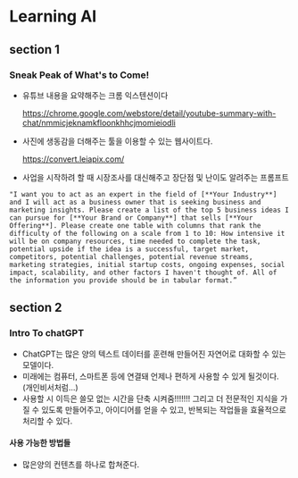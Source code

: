 # Learning AI

## section 1

### Sneak Peak of What's to Come!

- 유튜브 내용을 요약해주는 크롬 익스텐션이다

  https://chrome.google.com/webstore/detail/youtube-summary-with-chat/nmmicjeknamkfloonkhhcjmomieiodli

- 사진에 생동감을 더해주는 툴을 이용할 수 있는 웹사이트다.

  https://convert.leiapix.com/

- 사업을 시작하려 할 때 시장조사를 대신해주고 장단점 및 난이도 알려주는 프롬프트

```readme
"I want you to act as an expert in the field of [**Your Industry**] and I will act as a business owner that is seeking business and marketing insights. Please create a list of the top 5 business ideas I can pursue for [**Your Brand or Company**] that sells [**Your Offering**]. Please create one table with columns that rank the difficulty of the following on a scale from 1 to 10: How intensive it will be on company resources, time needed to complete the task, potential upside if the idea is a successful, target market, competitors, potential challenges, potential revenue streams, marketing strategies, initial startup costs, ongoing expenses, social impact, scalability, and other factors I haven't thought of. All of the information you provide should be in tabular format.”
```

## section 2

### Intro To chatGPT

- ChatGPT는 많은 양의 텍스트 데이터를 훈련해 만들어진 자연어로 대화할 수 있는 모델이다.
- 미래에는 컴퓨터, 스마트폰 등에 연결돼 언제나 편하게 사용할 수 있게 될것이다. (개인비서처럼...)
- 사용할 시 이득은 쓸모 없는 시간을 단축 시켜줌!!!!!!! 그리고 더 전문적인 지식을 가질 수 있도록 만들어주고, 아이디어를 얻을 수 있고, 반복되는 작업들을 효율적으로 처리할 수 있다.

#### 사용 가능한 방법들

- 많은양의 컨텐츠를 하나로 합쳐준다.
